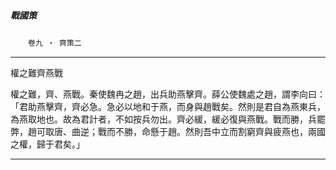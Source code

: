 

##### 戰國策
　　`卷九 ‧ 齊策二`

* * *

權之難齊燕戰

權之難，齊、燕戰。秦使魏冉之趙，出兵助燕擊齊。薛公使魏處之趙，謂李向曰：「君助燕擊齊，齊必急。急必以地和于燕，而身與趙戰矣。然則是君自為燕東兵，為燕取地也。故為君計者，不如按兵勿出。齊必緩，緩必復與燕戰。戰而勝，兵罷弊，趙可取唐、曲逆；戰而不勝，命懸于趙。然則吾中立而割窮齊與疲燕也，兩國之權，歸于君矣。」

* * *

